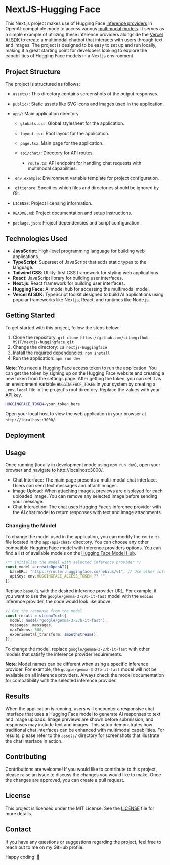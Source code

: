 # NextJS-Hugging Face

This Next.js project makes use of Hugging Face [inference providers](https://huggingface.co/docs/inference-providers/en/index) in OpenAI-compatible mode to access various [multimodal models](https://huggingface.co/models?inference_provider=all&pipeline_tag=image-text-to-text). It serves as a simple example of utilizing these inference providers alongside the [Vercel AI SDK](https://sdk.vercel.ai/) to create a multimodal chatbot that interacts with users through text and images. The project is designed to be easy to set up and run locally, making it a great starting point for developers looking to explore the capabilities of Hugging Face models in a Next.js environment.

## Project Structure

The project is structured as follows:

- `assets/`: This directory contains screenshots of the output responses.

- `public/`: Static assets like SVG icons and images used in the application.

- `app/`: Main application directory.

  - `globals.css`: Global stylesheet for the application.
  - `layout.tsx`: Root layout for the application.
  - `page.tsx`: Main page for the application.

  - `api/chat/`: Directory for API routes.
    - `route.ts`: API endpoint for handling chat requests with multimodal capabilities.

- `.env.example`: Environment variable template for project configuration.
- `.gitignore`: Specifies which files and directories should be ignored by Git.
- `LICENSE`: Project licensing information.
- `README.md`: Project documentation and setup instructions.
- `package.json`: Project dependencies and script configuration.

## Technologies Used

- **JavaScript**: High-level programming language for building web applications.
- **TypeScript**: Superset of JavaScript that adds static types to the language.
- **Tailwind CSS**: Utility-first CSS framework for styling web applications.
- **React**: JavaScript library for building user interfaces.
- **Next.js**: React framework for building user interfaces.
- **Hugging Face**: AI model hub for accessing the multimodal model.
- **Vercel AI SDK**: TypeScript toolkit designed to build AI applications using popular frameworks like Next.js, React, and runtimes like Node.js.

## Getting Started

To get started with this project, follow the steps below:

1. Clone the repository: `git clone https://github.com/sitamgithub-MSIT/nextjs-huggingface.git`
2. Change the directory: `cd nextjs-huggingface`
3. Install the required dependencies: `npm install`
4. Run the application: `npm run dev`

**Note**: You need a Hugging Face access token to run the application. You can get the token by signing up on the Hugging Face website and creating a new token from the settings page. After getting the token, you can set it as an environment variable `HUGGINGFACE_TOKEN` in your system by creating a `.env.local` file in the project's root directory. Replace the values with your API key.

```bash
HUGGINGFACE_TOKEN=your_token_here
```

Open your local host to view the web application in your browser at `http://localhost:3000/`.

## Deployment

## Usage

Once running (locally in development mode using `npm run dev`), open your browser and navigate to http://localhost:3000/.

- Chat Interface: The main page presents a multi-modal chat interface. Users can send text messages and attach images.
- Image Upload: When attaching images, previews are displayed for each uploaded image. You can remove any selected image before sending your message.
- Chat Interaction: The chat uses Hugging Face’s inference provider with the AI chat model to return responses with text and image attachments.

### Changing the Model

To change the model used in the application, you can modify the `route.ts` file located in the `app/api/chat/` directory. You can choose any other compatible Hugging Face model with inference providers options. You can find a list of available models on the [Hugging Face Model Hub](https://huggingface.co/models?inference_provider=all&pipeline_tag=image-text-to-text).

```typescript
/** Initialize the model with selected inference provider */
const model = createOpenAI({
  baseURL: "https://router.huggingface.co/nebius/v1", // Use other inference providers as well
  apiKey: env.HUGGINGFACE_ACCESS_TOKEN ?? "",
});
```

Replace `baseURL` with the desired inference provider URL. For example, if you want to use the `google/gemma-3-27b-it-fast` model with the `nebius` inference provider, the code would look like above.

```typescript
// Get the response from the model
const result = streamText({
  model: model("google/gemma-3-27b-it-fast"),
  messages: messages,
  maxTokens: 500,
  experimental_transform: smoothStream(),
});
```

To change the model, replace `google/gemma-3-27b-it-fast` with other models that satisfy the inference provider requirements.

**Note**: Model names can be different when using a specific inference provider. For example, the `google/gemma-3-27b-it-fast` model will not be available on all inference providers. Always check the model documentation for compatibility with the selected inference provider.

## Results

When the application is running, users will encounter a responsive chat interface that uses a Hugging Face model to generate AI responses to text and image uploads. Image previews are shown before submission, and responses may include text and images. This setup demonstrates how traditional chat interfaces can be enhanced with multimodal capabilities. For results, please refer to the `assets/` directory for screenshots that illustrate the chat interface in action.

## Contributing

Contributions are welcome! If you would like to contribute to this project, please raise an issue to discuss the changes you would like to make. Once the changes are approved, you can create a pull request.

## License

This project is licensed under the MIT License. See the [LICENSE](LICENSE) file for more details.

## Contact

If you have any questions or suggestions regarding the project, feel free to reach out to me on my GitHub profile.

Happy coding! 🚀
